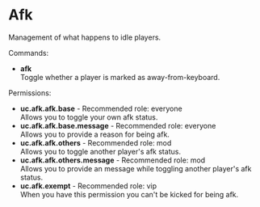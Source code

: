 Afk
====
Management of what happens to idle players.

Commands: <br>
* **afk**<br>Toggle whether a player is marked as away-from-keyboard.

Permissions: <br>
* **uc.afk.afk.base** - Recommended role: everyone<br>Allows you to toggle your own afk status.
* **uc.afk.afk.base.message** - Recommended role: everyone<br>Allows you to provide a reason for being afk.
* **uc.afk.afk.others** - Recommended role: mod<br>Allows you to toggle another player's afk status.
* **uc.afk.afk.others.message** - Recommended role: mod<br>Allows you to provide an message while toggling another player's afk status.
* **uc.afk.exempt** - Recommended role: vip<br>When you have this permission you can't be kicked for being afk.
